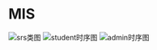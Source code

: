 # MIS
![srs类图](http://ww1.sinaimg.cn/mw690/006c9cHDgw1f5jcwmj14uj311k0r845m.jpg "srs类图")
![student时序图](http://ww4.sinaimg.cn/mw690/006c9cHDgw1f5izs0kduaj317k0qe0yr.jpg "student时序图")
![admin时序图](http://ww4.sinaimg.cn/mw690/006c9cHDgw1f5izryq4r9j30g60netav.jpg "admin时序图")
